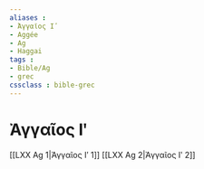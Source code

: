 ```yaml
---
aliases : 
- Ἀγγαῖος Ιʹ
- Aggée
- Ag
- Haggai
tags : 
- Bible/Ag
- grec
cssclass : bible-grec
---
```


# Ἀγγαῖος Ιʹ

[[LXX Ag 1|Ἀγγαῖος Ιʹ 1]]
[[LXX Ag 2|Ἀγγαῖος Ιʹ 2]]

